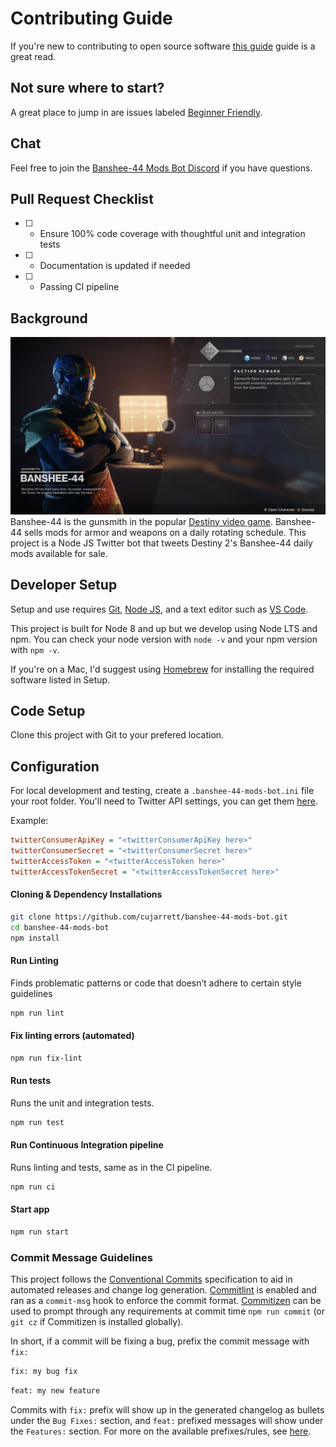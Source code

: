 # Contributing Guide

If you're new to contributing to open source software
[this guide](https://opensource.guide/how-to-contribute/) guide is a great read.

## Not sure where to start?

A great place to jump in are issues labeled [Beginner Friendly](https://github.com/cujarrett/banshee-44-mods-bot/labels/Beginner%20Friendly).

## Chat

Feel free to join the [Banshee-44 Mods Bot Discord](https://discord.gg/Pv3xrPV) if you have questions.

## Pull Request Checklist

- [ ] - Ensure 100% code coverage with thoughtful unit and integration tests
- [ ] - Documentation is updated if needed
- [ ] - Passing CI pipeline

## Background

![who-is-banshee](./media/banshee-44-stock.jpg)
Banshee-44 is the gunsmith in the popular [Destiny video game](https://www.destinythegame.com/). Banshee-44 sells mods
for armor and weapons on a daily rotating schedule. This project is a Node JS Twitter bot that tweets Destiny 2's
Banshee-44 daily mods available for sale.

## Developer Setup

Setup and use requires [Git](https://git-scm.com/), [Node JS](https://nodejs.org/en/), and a text editor such as
[VS Code](https://code.visualstudio.com/).

This project is built for Node 8 and up but we develop using Node LTS and npm. You can check your node version with
`node -v` and your npm version with `npm -v`.

If you're on a Mac, I'd suggest using [Homebrew](https://brew.sh/) for installing the required software listed in Setup.

## Code Setup

Clone this project with Git to your prefered location.

## Configuration

For local development and testing, create a `.banshee-44-mods-bot.ini` file your root folder. You'll need to Twitter API
settings, you can get them [here](https://apps.twitter.com/app/new).

Example:

```ini
twitterConsumerApiKey = "<twitterConsumerApiKey here>"
twitterConsumerSecret = "<twitterConsumerSecret here>"
twitterAccessToken = "<twitterAccessToken here>"
twitterAccessTokenSecret = "<twitterAccessTokenSecret here>"
```

#### Cloning & Dependency Installations

```sh
git clone https://github.com/cujarrett/banshee-44-mods-bot.git
cd banshee-44-mods-bot
npm install
```

#### Run Linting

Finds problematic patterns or code that doesn’t adhere to certain style guidelines

```sh
npm run lint
```

#### Fix linting errors (automated)

```sh
npm run fix-lint
```

#### Run tests

Runs the unit and integration tests.

```sh
npm run test
```

#### Run Continuous Integration pipeline

Runs linting and tests, same as in the CI pipeline.

```sh
npm run ci
```

#### Start app

```sh
npm run start
```

### Commit Message Guidelines

This project follows the [Conventional Commits](https://www.conventionalcommits.org/en/v1.0.0-beta.3/) specification to
aid in automated releases and change log generation. [Commitlint](https://github.com/conventional-changelog/commitlint)
is enabled and ran as a `commit-msg` hook to enforce the commit format.
[Commitizen](http://commitizen.github.io/cz-cli/) can be used to prompt through any requirements at commit time
`npm run commit` (or `git cz` if Commitizen is installed globally).

In short, if a commit will be fixing a bug, prefix the commit message with `fix:`

```sh
fix: my bug fix
```

```sh
feat: my new feature
```

Commits with `fix:` prefix will show up in the generated changelog as bullets under the `Bug Fixes:` section, and
`feat:` prefixed messages will show under the `Features:` section. For more on the available prefixes/rules, see
[here](https://github.com/conventional-changelog/commitlint/tree/master/%40commitlint/config-conventional#rules).
